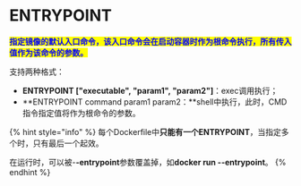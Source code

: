 # ENTRYPOINT

<mark style="color:blue;">**指定镜像的默认入口命令，该入口命令会在启动容器时作为根命令执行，所有传入值作为该命令的参数。**</mark>

支持两种格式：

* **ENTRYPOINT \["executable", "param1", "param2"]**：exec调用执行；
* **ENTRYPOINT command param1 param2：**shell中执行，此时，CMD指令指定值将作为根命令的参数。

{% hint style="info" %}
每个Dockerfile中**只能有一个ENTRYPOINT**，当指定多个时，只有最后一个起效。

在运行时，可以被-**-entrypoint**参数覆盖掉，如**docker run --entrypoint**。
{% endhint %}
